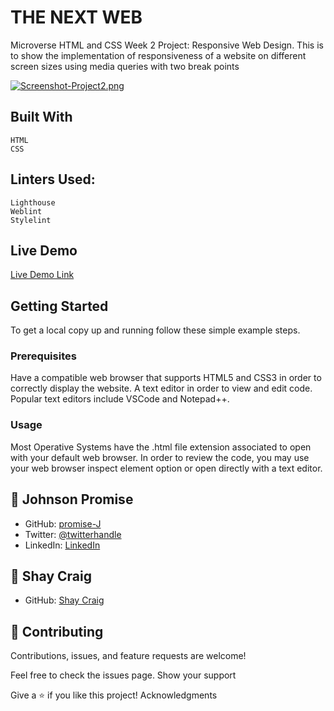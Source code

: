 # THE NEXT WEB
Microverse HTML and CSS Week 2 Project: Responsive Web Design. This is to show the implementation of responsiveness of a website on different screen sizes using media queries with two break points

[![Screenshot-Project2.png](https://i.postimg.cc/Wb2tQnnt/Screenshot-Project2.png)](https://postimg.cc/Sjvy9cHp)

## Built With

    HTML
    CSS

## Linters Used:

    Lighthouse
    Weblint
    Stylelint

## Live Demo

[Live Demo Link](https://raw.githack.com/promise-J/responsive-web-design/responsive-web/index.html)

## Getting Started

To get a local copy up and running follow these simple example steps.

### Prerequisites
Have a compatible web browser that supports HTML5 and CSS3 in order to correctly display the website.
A text editor in order to view and edit code. Popular text editors include VSCode and Notepad++.

### Usage
Most Operative Systems have the .html file extension associated to open with your default web browser. In order to review the code, you may use your web browser inspect element option or open directly with a text editor.

## 👤 Johnson Promise

- GitHub: [promise-J](https://github.com/promise-J)
- Twitter: [@twitterhandle](https://twitter.com/Promise94353263)
- LinkedIn: [LinkedIn](https://www.linkedin.com/in/promise-chiemela-788887142)

## 👤 Shay Craig

- GitHub: [Shay Craig](https://github.com/craigs40)


## 🤝 Contributing

Contributions, issues, and feature requests are welcome!

Feel free to check the issues page.
Show your support

Give a ⭐️ if you like this project!
Acknowledgments
